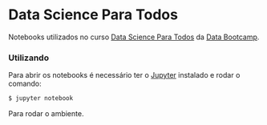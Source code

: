 ﻿# Data Science Para Todos

Notebooks utilizados no curso [Data Science Para Todos](https://databootcamp.com.br/courses/1) da [Data Bootcamp](https://databootcamp.com.br/).

### Utilizando

Para abrir os notebooks é necessário ter o [Jupyter](http://jupyter.org/index.html) instalado e rodar o comando:

```sh
$ jupyter notebook
```

Para rodar o ambiente.
